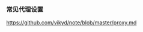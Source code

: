 <!--
 * @Description: 代理设置

 * @Author: qiaolingniu
 * @LastEditors: qiaolingniu
 * @Date: 2019-08-12 09:32:03
 * @LastEditTime: 2019-08-12 09:32:27
 -->

### 常见代理设置
https://github.com/vikyd/note/blob/master/proxy.md